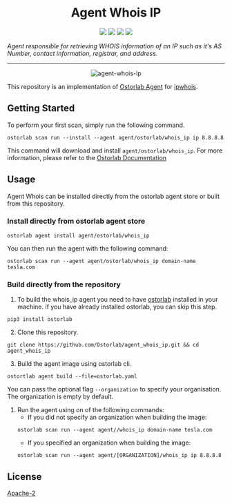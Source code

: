 <h1 align="center">Agent Whois IP</h1>

<p align="center">
<img src="https://img.shields.io/badge/License-Apache_2.0-brightgreen.svg">
<img src="https://img.shields.io/github/languages/top/ostorlab/agent_whois_ip">
<img src="https://img.shields.io/github/stars/ostorlab/agent_whois_ip">
<img src="https://img.shields.io/badge/PRs-welcome-brightgreen.svg">
</p>

_Agent responsible for retrieving WHOIS information of an IP such as it's AS Number, contact information, registrar, and
address._

---

<p align="center">
<img src="https://github.com/Ostorlab/agent_whois_ip/blob/main/images/logo.png" alt="agent-whois-ip" />
</p>

This repository is an implementation of [Ostorlab Agent](https://pypi.org/project/ostorlab/)
for [ipwhois](https://pypi.org/project/ipwhois/).

## Getting Started

To perform your first scan, simply run the following command.

```shell
ostorlab scan run --install --agent agent/ostorlab/whois_ip ip 8.8.8.8
```

This command will download and install `agent/ostorlab/whois_ip`.
For more information, please refer to
the [Ostorlab Documentation](https://github.com/Ostorlab/ostorlab/blob/main/README.md)

## Usage

Agent Whois can be installed directly from the ostorlab agent store or built from this repository.

### Install directly from ostorlab agent store

 ```shell
 ostorlab agent install agent/ostorlab/whois_ip
 ```

You can then run the agent with the following command:

```shell
ostorlab scan run --agent agent/ostorlab/whois_ip domain-name tesla.com
```

### Build directly from the repository

1. To build the whois_ip agent you need to have [ostorlab](https://pypi.org/project/ostorlab/) installed in your
   machine. if you have already installed ostorlab, you can skip this step.

```shell
pip3 install ostorlab
```

2. Clone this repository.

```shell
git clone https://github.com/Ostorlab/agent_whois_ip.git && cd agent_whois_ip
```

3. Build the agent image using ostorlab cli.

 ```shell
 ostortlab agent build --file=ostorlab.yaml
 ```

You can pass the optional flag `--organization` to specify your organisation. The organization is empty by default.

1. Run the agent using on of the following commands:
    * If you did not specify an organization when building the image:
     ```shell
     ostorlab scan run --agent agent//whois_ip domain-name tesla.com
     ```
    * If you specified an organization when building the image:
     ```shell
     ostorlab scan run --agent agent/[ORGANIZATION]/whois_ip ip 8.8.8.8
     ```

## License

[Apache-2](./LICENSE)

